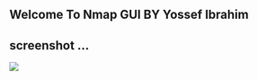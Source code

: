 ## Welcome To Nmap GUI BY Yossef Ibrahim
## screenshot ...

<img src="D:\My Projects\Pycharm\Nmap_GUI\Screenshot 2024-07-30 202314.png"> </img>

